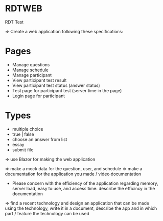 # RDTWEB
 RDT Test

 => Create a web application following these specifications:
# Pages
  - Manage questions
  - Manage schedule 
  - Manage participant
  - View participant test result
  - View participant test status (answer status)
  - Test page for participant test (server time in the page)
  - Login page for participant
# Types
  - multiple choice
  - true | false
  - choose an answer from list
  - essay
  - submit file

=> use Blazor for making the web application
	
=> make a mock data for the question, user, and schedule
=> make a documentation for the application you made / video documentation

* Please concern with the efficiency of the application regarding memory, server load, easy to use, and access time.
  describe the efficincy in the documentation

=> find a recent technology and design an application that can be made using the technology, write it in a document,
 describe the app and in which part / feature the technology can be used